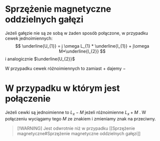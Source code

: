 # Sprzężenie magnetyczne oddzielnych gałęzi
Jeżeli gałęzie nie są ze sobą w żaden sposób połączone, w przypadku cewek jednoimiennych:
$$
\underline{U_{1}} = j \omega L_{1} * \underline{I_{1}} + j\omega M*\underline{I_{2}}
$$
i analogicznie $\underline{U_{2}}$

W przypadku cewek różnoimiennych to zamiast $+$ dajemy $-$
# W przypadku w którym jest połączenie
Jeżeli cewki są jednoimienne to $L_{x} - M$ jeżeli różnoimienne $L_{x} + M$ . W połączeniu wyciągamy tego $M$ ze znakiem i zmieniamy znak na przeciwny.

> [!WARNING] Jest odwrotnie niż w przypadku [[Sprzężenie magnetyczne#Sprzężenie magnetyczne oddzielnych gałęzi]]

 
